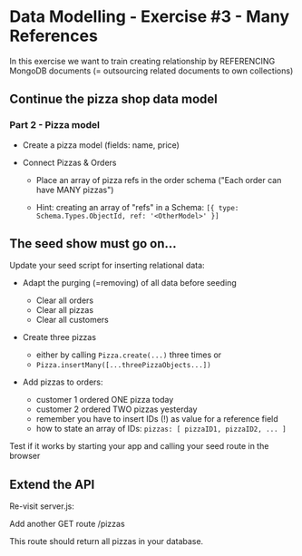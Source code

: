 # Data Modelling - Exercise #3 - Many References

In this exercise we want to train creating relationship by REFERENCING MongoDB documents
(= outsourcing related documents to own collections)

## Continue the pizza shop data model

### Part 2 - Pizza model

* Create a pizza model (fields: name, price)

* Connect Pizzas & Orders

    * Place an array of pizza refs in the order schema ("Each order can have MANY pizzas")

    * Hint: creating an array of "refs" in a Schema: ` [{ type: Schema.Types.ObjectId, ref: '<OtherModel>' }] `


## The seed show must go on...

Update your seed script for inserting relational data:

- Adapt the purging (=removing) of all data before seeding
    - Clear all orders
    - Clear all pizzas
    - Clear all customers

- Create three pizzas 
    - either by calling `Pizza.create(...)` three times or 
    - `Pizza.insertMany([...threePizzaObjects...])`

- Add pizzas to orders:
	- customer 1 ordered ONE pizza today
	- customer 2 ordered TWO pizzas yesterday
    - remember you have to insert IDs (!) as value for a reference field
    - how to state an array of IDs: ` pizzas: [ pizzaID1, pizzaID2, ... ] `

Test if it works by starting your app and calling your seed route in the browser

## Extend the API

Re-visit server.js:

Add another GET route /pizzas

This route should return all pizzas in your database.
